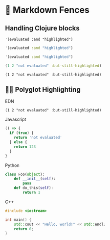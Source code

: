 # 🤺 Markdown Fences
## Handling Clojure blocks

```
'(evaluated :and "highlighted")
```

```clj
'(evaluated :and "highlighted")
```

```clojure
'(evaluated :and "highlighted")
```

```clojure {:nextjournal.clerk/code-listing true}
(1 2 "not evaluated" :but-still-highlighted)
```

```{:nextjournal.clerk/code-listing true}
(1 2 "not evaluated" :but-still-highlighted)
```

## 🏳️‍🌈 Polyglot Highlighting

EDN

```edn
(1 2 "not evaluated" :but-still-highlighted)
```

Javascript

```js
() => {
  if (true) {
    return 'not evaluated'
  } else {
    return 123
  }
}
```

Python

```py
class Foo(object):
    def __init__(self):
        pass
    def do_this(self):
        return 1
```

C++

```c++
#include <iostream>

int main() {
    std::cout << "Hello, world!" << std::endl;
    return 0;
}
```

